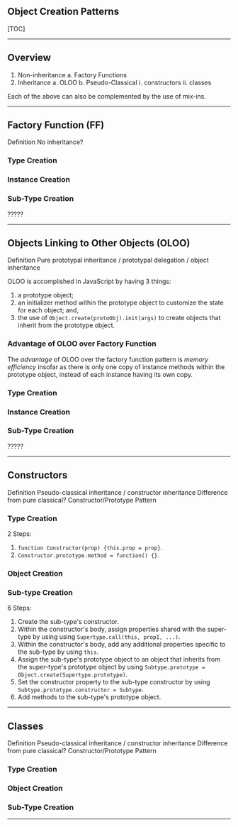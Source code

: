 ## Object Creation Patterns

[TOC]

---

## Overview

1. Non-inheritance
   a. Factory Functions
2. Inheritance
   a. OLOO
   b. Pseudo-Classical
      i. constructors
      ii. classes

Each of the above can also be complemented by the use of mix-ins.

---

## Factory Function (FF)

Definition
No inheritance?

### Type Creation

### Instance Creation

### Sub-Type Creation

?????

---

## Objects Linking to Other Objects (OLOO)

Definition
Pure prototypal inheritance / prototypal delegation / object inheritance

OLOO is accomplished in JavaScript by having 3 things:

1. a prototype object;
2. an initializer method within the prototype object to customize the state for each object; and,
3. the use of `Object.create(protoObj).init(args)` to create objects that inherit from the prototype object.

### Advantage of OLOO over Factory Function

The *advantage* of OLOO over the factory function pattern is *memory efficiency* insofar as there is only one copy of instance methods within the prototype object, instead of each instance having its own copy.

### Type Creation

### Instance Creation

### Sub-Type Creation

?????

---

## Constructors

Definition
Pseudo-classical inheritance / constructor inheritance
Difference from pure classical?
Constructor/Prototype Pattern

### Type Creation

2 Steps:

1. `function Constructor(prop) {this.prop = prop}`.
2. `Constructor.prototype.method = function() {}`.

### Object Creation

### Sub-type Creation

6 Steps:

1. Create the sub-type's constructor.
2. Within the constructor's body, assign properties shared with the super-type by using using `Supertype.call(this, prop1, ...)`.
3. Within the constructor's body, add any additional properties specific to the sub-type by using `this`.
4. Assign the sub-type's prototype object to an object that inherits from the super-type's prototype object by using `Subtype.prototype = Object.create(Supertype.prototype)`.
5. Set the constructor property to the sub-type constructor by using `Subtype.prototype.constructor = Subtype`.
6. Add methods to the sub-type's prototype object.

---

## Classes

Definition
Pseudo-classical inheritance / constructor inheritance
Difference from pure classical?
Constructor/Prototype Pattern

### Type Creation

### Object Creation

### Sub-Type Creation

---

